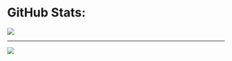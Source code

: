 # GitHub Stats:
![](https://github-readme-streak-stats.herokuapp.com/?user=rupam-seal&theme=dark&hide_border=false)<br/>

---
[![](https://visitcount.itsvg.in/api?id=rupam-seal&icon=8&color=0)](https://visitcount.itsvg.in)

<!-- Proudly created with GPRM ( https://gprm.itsvg.in ) -->

